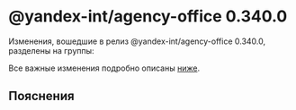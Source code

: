 # @yandex-int/agency-office 0.340.0

<!-- ЧЕЛОВЕЧЕСКОЕ ВСТУПЛЕНИЕ -->

Изменения, вошедшие в релиз @yandex-int/agency-office 0.340.0, разделены на группы:

Все важные изменения подробно описаны [ниже](#Пояснения).

## Пояснения

